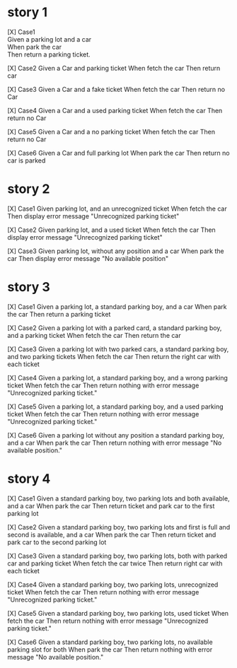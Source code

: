 # story 1
[X] Case1  
    Given a parking lot and a car  
    When park the car  
    Then return a parking ticket.

[X] Case2
    Given a Car and parking ticket
    When fetch the car
    Then return car

[X] Case3
    Given a Car and a fake ticket
    When fetch the car
    Then return no Car

[X] Case4
    Given a Car and a used parking ticket
    When fetch the car
    Then return no Car

[X] Case5
    Given a Car and a no parking ticket
    When fetch the car
    Then return no Car

[X] Case6
    Given a Car and full parking lot
    When park the car
    Then return no car is parked

# story 2 
[X] Case1 
    Given parking lot, and an unrecognized ticket 
    When fetch the car 
    Then display error message "Unrecognized parking ticket"

[X] Case2 
    Given parking lot, and a used ticket 
    When fetch the car 
    Then display error message "Unrecognized parking ticket"

[X] Case3 
    Given parking lot, without any position and a car 
    When park the car 
    Then display error message "No available position"

# story 3
[X] Case1 
    Given a parking lot, a standard parking boy, and a car 
    When park the car 
    Then return a parking ticket

[X] Case2 
    Given a parking lot with a parked card, a standard parking boy, and a parking ticket 
    When fetch the car 
    Then return the car

[X] Case3 
    Given a parking lot with two parked cars, a standard parking boy, and two parking tickets 
    When fetch the car 
    Then return the right car with each ticket

[X] Case4 
    Given a parking lot, a standard parking boy, and a wrong parking ticket 
    When fetch the car 
    Then return nothing with error message "Unrecognized parking ticket."

[X] Case5 
    Given a parking lot, a standard parking boy, and a used parking ticket 
    When fetch the car 
    Then return nothing with error message "Unrecognized parking ticket."

[X] Case6 
    Given a parking lot without any position a standard parking boy, and a car 
    When park the car 
    Then return nothing with error message "No available position."

# story 4
[X] Case1
    Given a standard parking boy, two parking lots and both available, and a car
    When park the car
    Then return ticket and park car to the first parking lot

[X] Case2
    Given a standard parking boy, two parking lots and first is full and second is available, and a car
    When park the car
    Then return ticket and park car to the second parking lot

[X] Case3
    Given a standard parking boy, two parking lots, both with parked car and parking ticket
    When fetch the car twice
    Then return right car with each ticket

[X] Case4
    Given a standard parking boy, two parking lots, unrecognized ticket
    When fetch the car
    Then return nothing with error message "Unrecognized parking ticket."

[X] Case5
    Given a standard parking boy, two parking lots, used ticket
    When fetch the car
    Then return nothing with error message "Unrecognized parking ticket."

[X] Case6
    Given a standard parking boy, two parking lots, no available parking slot for both
    When park the car
    Then return nothing with error message "No available position."